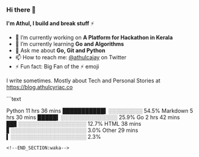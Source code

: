 ### Hi there 👋

**I'm Athul, I build and break stuff** :zap:


- 🔭 I’m currently working on **A Platform for Hackathon in Kerala**
- 🌱 I’m currently learning **Go and Algorithms**
- 💬 Ask me about **Go, Git and Python**
- 📫 How to reach me: [@athulcajay](https://twitter.com/athulcajay) on Twitter
- ⚡ Fun fact: Big Fan of the :zap: emoji

I write sometimes. Mostly about Tech and Personal Stories at https://blog.athulcyriac.co

<!--START_SECTION:waka-->```text
Python      11 hrs 36 mins ███████████▍░░░░░░░░░  54.5%
Markdown    5 hrs 30 mins  █████▍░░░░░░░░░░░░░░░  25.9%
Go          2 hrs 42 mins  ██▋░░░░░░░░░░░░░░░░░░  12.7%
HTML        38 mins        ▋░░░░░░░░░░░░░░░░░░░░   3.0%
Other       29 mins        ▍░░░░░░░░░░░░░░░░░░░░   2.3%
```
<!--END_SECTION:waka-->
